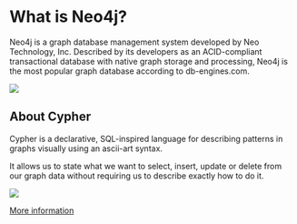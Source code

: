 # What is Neo4j?

Neo4j is a graph database management system developed by Neo Technology, Inc. Described by its developers as an ACID-compliant transactional database with native graph storage and processing, Neo4j is the most popular graph database according to db-engines.com.

![](https://s3.amazonaws.com/dev.assets.neo4j.com/wp-content/uploads/20140926224303/neo4j_logo-facebook.png)

## About Cypher

Cypher is a declarative, SQL-inspired language for describing patterns in graphs visually using an ascii-art syntax.

It allows us to state what we want to select, insert, update or delete from our graph data without requiring us to describe exactly how to do it.

![](https://s3.amazonaws.com/dev.assets.neo4j.com/wp-content/uploads/cypher_pattern_simple.png)


[More information](https://neo4j.com/developer/cypher-query-language/)